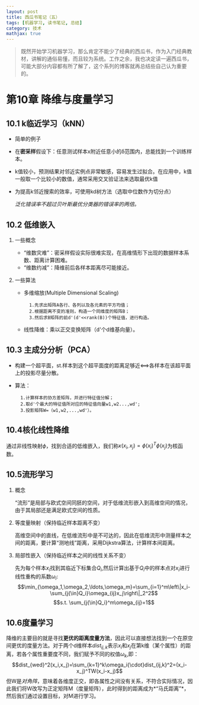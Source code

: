 ```yaml
---
layout: post
title: 西瓜书笔记（五）
tags: [机器学习, 读书笔记, 总结]
category: 技术
mathjax: true
---
```

>既然开始学习机器学习，那么肯定不能少了经典的西瓜书，作为入门经典教材，讲解的通俗易懂，而且较为系统。工作之余，我也决定读一遍西瓜书，可能大部分内容都有所了解了，这个系列的博客就再总结些自己认为重要的。

# 第10章 降维与度量学习 
## 10.1 k临近学习（kNN）
* 简单的例子

* 在**密采样**假设下：任意测试样本x附近任意小的δ范围内，总能找到一个训练样本。

* k值较小，预测结果对邻近实例点非常敏感，容易发生过拟合。在应用中，k值一般取一个比较小的数值，通常采用交叉验证法来选取最优k值
* 为提高k邻近搜索的效率，可使用kd树方法（选取中位数作为切分点）
	
	*泛化错误率不超过贝叶斯最优分类器的错误率的两倍。*
## 10.2 低维嵌入
1. 一些概念

	* “维数灾难”：密采样假设实际很难实现，在高维情形下出现的数据样本系数、距离计算困难。
	* “维数约减”：降维前后各样本距离尽可能接近。
2. 一些算法
	* 多维缩放(Multiple Dimensional Scaling)	
			
			1.先求出矩阵A各行、各列以及各元素的平方均值；
			2.根据距离不变的准则，构造一个同维度的矩阵B；
			3.然后求B矩阵的前d'(d'<<rank(B))个特征值，进行构造。

	* 线性降维：乘以正交变换矩阵（d'个d维基向量）。
## 10.3 主成分分析（PCA）
* 构建一个超平面，st.样本到这个超平面度的距离足够近<==>各样本在该超平面上的投影尽量分散。
* 算法：
		
		1.计算样本的协方差矩阵，并进行特征值分解；
		2.取d'个最大的特征值所对应的特征值向量w1,w2...,wd';
		3.投影矩阵W=（w1,w2,...,wd'）。
## 10.4核化线性降维
通过非线性映射$\phi$，找到合适的低维嵌入，我们称$\kappa(x_i,x_j)=\phi{(x_i)^T}\phi(x_j)$为核函数。
## 10.5流形学习
1. 概念

	“流形”是局部与欧式空间同胚的空间，对于低维流形嵌入到高维空间的情况，由于其局部还是满足欧式空间的性质。
2. 等度量映射（保持临近样本距离不变）
	
	高维空间中的直线，在低维流形中是不可达的，因此在低维流形中测量样本之间的距离，要计算“测地线”距离，采用Dijkstra算法，计算样本间距离。
3. 局部性嵌入（保持临近样本之间的线性关系不变）
	
	先为每个样本$x_i$找到其临近下标集合$Q_i$,然后计算出基于$Q_i$中的样本点对$x_i$进行线性重构的系数$\omega_i$:
$$\min_{\omega_1,\omega_2,\ldots,\omega_m}=\sum_{i=1}^m\left\|x_i-\sum_{j{\in}Q_i}\omega_{ij}x_j\right\|_2^2$$
$$s.t. \sum_{j{\in}Q_i}^m\omega_{ij}=1$$
## 10.6度量学习
降维的主要目的就是寻找**更优的距离度量方法**，因此可以直接想法找到一个在原空间更优的度量方法。对于两个d维样本$dist_{ij,k}$表示$x_i$和$x_j$在第k维（某个属性）的距离，若各个属性重要度不同，我们赋予不同的权值$\omega_k$,即：
$$dist_{wed}^2(x_i,x_j)=\sum_{k=1}^k\omega_i{\cdot}dist_{ij,k}^2=(x_i-x_j)^TW(x_i-x_j)$$
但W是*对角阵*，意味着各维度正交，即各属性之间没有关系，不符合实际情况，因此我们将W改写为正定矩阵M（度量矩阵），此时得到的距离成为*“马氏距离”*，然后我们通过设置目标，对M进行学习。